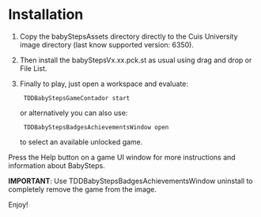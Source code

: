 # Installation

1. Copy the babyStepsAssets directory directly to the Cuis University image directory (last know supported version: 6350).
2. Then install the babyStepsVx.xx.pck.st as usual using drag and drop or File List.
3. Finally to play, just open a workspace and evaluate: 

        TDDBabyStepsGameContador start
        
    or alternatively you can also use: 

        TDDBabyStepsBadgesAchievementsWindow open 

    to select an available unlocked game.

Press the Help button on a game UI window for more instructions and information about BabySteps.

**IMPORTANT**: Use TDDBabyStepsBadgesAchievementsWindow uninstall to completely remove the game from the image.

Enjoy!